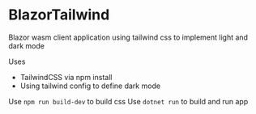 # BlazorTailwind

Blazor wasm client application using tailwind css to implement light and dark mode

Uses

- TailwindCSS via npm install
- Using tailwind config to define dark mode

Use `npm run build-dev` to build css
Use `dotnet run` to build and run app